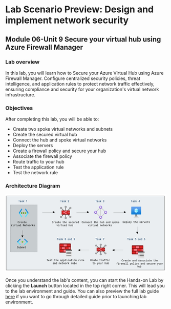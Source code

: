 # Lab Scenario Preview: Design and implement network security

## Module 06-Unit 9 Secure your virtual hub using Azure Firewall Manager

### Lab overview

In this lab, you will learn how to Secure your Azure Virtual Hub using Azure Firewall Manager. Configure centralized security policies, threat intelligence, and application rules to protect network traffic effectively, ensuring compliance and security for your organization's virtual network infrastructure.

### Objectives
  
After completing this lab, you will be able to:

- Create two spoke virtual networks and subnets
- Create the secured virtual hub
- Connect the hub and spoke virtual networks
- Deploy the servers
- Create a firewall policy and secure your hub
- Associate the firewall policy
- Route traffic to your hub
- Test the application rule
- Test the network rule

### Architecture Diagram
![](media/m6-u9-1.png) 

Once you understand the lab's content, you can start the Hands-on Lab by clicking the **Launch** button located in the top right corner. This will lead you to the lab environment and guide. You can also preview the full lab guide [here](https://experience.cloudlabs.ai/#/labguidepreview/09f7f724-0a6b-46d4-aeed-2dde9a7f26cd) if you want to go through detailed guide prior to launching lab environment.














